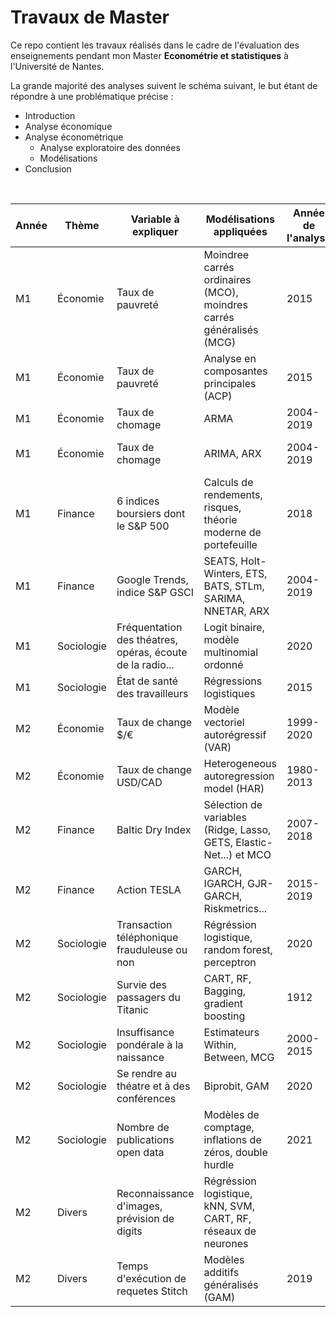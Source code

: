 # Travaux de Master

Ce repo contient les travaux réalisés dans le cadre de l'évaluation des enseignements pendant mon Master **Econométrie et statistiques** à l'Université de Nantes. 

La grande majorité des analyses suivent le schéma suivant, le but étant de répondre à une problématique précise :
+ Introduction
+ Analyse économique
+ Analyse économétrique
    * Analyse exploratoire des données 
    * Modélisations
+ Conclusion

<br>

| Année    | Thème      | Variable à expliquer                                       | Modélisations appliquées                                            | Année de  l'analyse | Outil utilisé | Lien vers le rapport                                                                                                                                                                                                                                                                                     |
|----------|------------|------------------------------------------------------------|---------------------------------------------------------------------|---------------------|---------------|----------------------------------------------------------------------------------------------------------------------------------------------------------------------------------------------------------------------------------------------------------------------------------------------------------|
| M1 | Économie   | Taux de pauvreté                                           | Moindree carrés ordinaires (MCO), moindres carrés généralisés (MCG) | 2015                | R             | [rapport](https://raw.githubusercontent.com/DianeThy/My-works/main/Travaux%20Master%201/Mode%CC%81lisations%20line%CC%81aires%20du%20taux%20de%20pauvrete%CC%81.pdf)                                                                                                                                
| M1  | Économie   | Taux de pauvreté                                           | Analyse en composantes principales (ACP)                            | 2015                | R             | [rapport](https://raw.githubusercontent.com/DianeThy/My-works/main/Travaux%20Master%201/Analyse%20en%20composantes%20principales%20du%20taux%20de%20pauvrete%CC%81.pdf)                                                                                                                                             
| M1 | Économie   | Taux de chomage                                            | ARMA                                                                | 2004-2019           | Gretl         | [rapport](https://raw.githubusercontent.com/DianeThy/My-works/main/Travaux%20Master%201/Se%CC%81ries%20temporelles%2C%20taux%20de%20cho%CC%82mage.pdf)                                                                                                                                                              
| M1 | Économie   | Taux de chomage                                            | ARIMA, ARX                                                          | 2004-2019           | R             | [rapport](https://raw.githubusercontent.com/DianeThy/My-works/main/Travaux%20Master%201/Google%20Trends%20et%20le%20cho%CC%82mage.pdf), [note de synthèse](https://raw.githubusercontent.com/DianeThy/My-works/main/Travaux%20Master%201/Note%20de%20synthe%CC%80se%20Google%20Trends%20et%20le%20cho%CC%82mage.pdf)                     |
| M1 | Finance    | 6 indices boursiers dont le S&P 500                        | Calculs de rendements, risques,  théorie moderne de portefeuille    | 2018                | R             | [rapport](https://dianethy.github.io/My-works/Travaux%20Master%201/Evaluation%20des%20actifs.html)                                                                                                                                                                                                                  
| M1 | Finance    | Google Trends, indice S&P GSCI                             | SEATS, Holt-Winters, ETS, BATS, STLm, SARIMA, NNETAR, ARX           | 2004-2019           | R, JDemetra   | [rapport](https://raw.githubusercontent.com/DianeThy/My-works/main/Travaux%20Master%201/Analyse%20de%20se%CC%81ries%20temporelles%20et%20pre%CC%81visions.pdf)                                                                                                                                                      
| M1 | Sociologie | Fréquentation des théatres, opéras,  écoute de la radio... | Logit binaire, modèle multinomial ordonné                           | 2020                | R             | [rapport](https://raw.githubusercontent.com/DianeThy/My-works/main/Travaux%20Master%201/Mode%CC%80les%20binaires%20et%20multinomiaux%20des%20pratiques%20culutrelles.pdf)                                                                                                                                           
| M1 | Sociologie | État de santé des travailleurs                             | Régressions logistiques                                             | 2015                | R             | [rapport](https://dianethy.github.io/My-works/Travaux%20Master%201/R.html)                                                                                                                                                                                                                                          
| M2 | Économie   | Taux de change $/€                                         | Modèle vectoriel autorégressif (VAR)                                | 1999-2020           | R             | [rapport](https://raw.githubusercontent.com/DianeThy/My-works/main/Travaux%20Master%202/Instruments%20d'une%20politique%20mone%CC%81taire%2C%20analyse%20de%20se%CC%81ries%20temporelles%20pultivarie%CC%81es.pdf)                                                                                                  
| M2 | Économie   | Taux de change USD/CAD                                     | Heterogeneous autoregression model (HAR)                            | 1980-2013           | R             | [rapport](https://raw.githubusercontent.com/DianeThy/My-works/main/Travaux%20Master%202/E%CC%81conome%CC%81trie%20a%CC%80%20haute%20fre%CC%81quence%2C%20analyse%20de%20l'USD%3ACAD.pdf)                                                                                                                            
| M2 | Finance    | Baltic Dry Index                                           | Sélection de variables (Ridge, Lasso, GETS, Elastic-Net...) et MCO  | 2007-2018           | R             | [rapport](https://dianethy.github.io/My-works/Travaux%20Master%202/Se%CC%81lection%20de%20variables%20Big%20Data%2C%20mode%CC%81lisation%20du%20BDI.html)                                                                                                                                                           
| M2 | Finance    | Action TESLA                                               | GARCH, IGARCH, GJR-GARCH, Riskmetrics...                            | 2015-2019           | R             | [rapport](https://raw.githubusercontent.com/DianeThy/My-works/main/Travaux%20Master%202/Analyse%20de%20l'action%20TESLA.pdf)                                                                                                                                                                                        
| M2 | Sociologie | Transaction téléphonique  frauduleuse ou non               | Régréssion logistique, random forest,  perceptron                   | 2020                | Python        | [rapport](https://raw.githubusercontent.com/DianeThy/My-works/main/Travaux%20Master%202/De%CC%81tection%20de%20fraude%20sur%20transactions%20par%20te%CC%81le%CC%81phone.pdf)                                                                                                                                       
| M2 | Sociologie | Survie des passagers du Titanic                            | CART, RF, Bagging, gradient boosting                                | 1912                | Python        | [rapport](https://raw.githubusercontent.com/DianeThy/My-works/main/Travaux%20Master%202/Kaggle%20competition%20%22Titanic%22%20on%20Pythpn.pdf)                                                                                                                                                                     
| M2 | Sociologie | Insuffisance pondérale à la naissance                      | Estimateurs Within, Between, MCG                                    | 2000-2015           | Stata         | [rapport](https://raw.githubusercontent.com/DianeThy/My-works/main/Travaux%20Master%202/Poids%20des%20be%CC%81be%CC%81s%20a%CC%80%20la%20naissance%2C%20donne%CC%81es%20de%20panel.pdf)                                                                                                                             
| M2 | Sociologie | Se rendre au théatre et à des conférences                  | Biprobit, GAM                                                       | 2020                | R             | [rapport](https://raw.githubusercontent.com/DianeThy/My-works/main/Travaux%20Master%202/Probit%20multivarie%CC%81s%2C%20analyse%20des%20pratiques%20culturelles%202.pdf), [note de synthèse](https://raw.githubusercontent.com/DianeThy/My-works/main/Travaux%20Master%202/Note%20de%20synthe%CC%80se%20pratiques%20culturelles%202.pdf) 
| M2 | Sociologie | Nombre de publications open data                           | Modèles de comptage, inflations de zéros,  double hurdle            | 2021                | R             | [rapport](https://github.com/datactivist/analyse_situation_opendata/blob/master/Reports/THIERRY_Diane_Me%CC%81moire_M2EKAP.pdf), [note de synthèse](https://github.com/datactivist/analyse_situation_opendata/blob/master/Reports/Note%20de%20synthe%CC%80se%20analyse.pdf)                                              
| M2 | Divers     | Reconnaissance d'images,  prévision de digits              | Régréssion logistique, kNN, SVM, CART, RF,  réseaux de neurones                        |  | Python       | [rapport](https://raw.githubusercontent.com/DianeThy/My-works/main/Travaux%20Master%202/Kaggle%20competition%20%22Digit%20recognizer%22%20on%20Python.pdf)                                                                                                                                                          
| M2 | Divers     | Temps d'exécution de requetes Stitch                       | Modèles additifs généralisés (GAM)                                  | 2019                | R             | [rapport](https://dianethy.github.io/My-works/Travaux%20Master%202/Pre%CC%81vision%20des%20temps%20de%20reque%CC%82te%20de%20jobs%20'Stitch'.html)                                                                                                                                                                                                                                                                                                  

